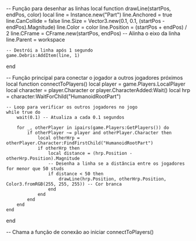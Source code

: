 -- Função para desenhar as linhas
local function drawLine(startPos, endPos, color)
    local line = Instance.new("Part")
    line.Anchored = true
    line.CanCollide = false
    line.Size = Vector3.new(0.1, 0.1, (startPos - endPos).Magnitude)
    line.Color = color
    line.Position = (startPos + endPos) / 2
    line.CFrame = CFrame.new(startPos, endPos) -- Alinha o eixo da linha
    line.Parent = workspace

    -- Destrói a linha após 1 segundo
    game.Debris:AddItem(line, 1)
end

-- Função principal para conectar o jogador a outros jogadores próximos
local function connectToPlayers()
    local player = game.Players.LocalPlayer
    local character = player.Character or player.CharacterAdded:Wait()
    local hrp = character:WaitForChild("HumanoidRootPart")

    -- Loop para verificar os outros jogadores no jogo
    while true do
        wait(0.1) -- Atualiza a cada 0.1 segundos

        for _, otherPlayer in ipairs(game.Players:GetPlayers()) do
            if otherPlayer ~= player and otherPlayer.Character then
                local otherHrp = otherPlayer.Character:FindFirstChild("HumanoidRootPart")
                if otherHrp then
                    local distance = (hrp.Position - otherHrp.Position).Magnitude
                    -- Desenha a linha se a distância entre os jogadores for menor que 50 studs
                    if distance < 50 then
                        drawLine(hrp.Position, otherHrp.Position, Color3.fromRGB(255, 255, 255)) -- Cor branca
                    end
                end
            end
        end
    end
end

-- Chama a função de conexão ao iniciar
connectToPlayers()
